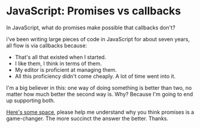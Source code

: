 # JavaScript: Promises vs callbacks
In JavaScript, what do promises make possible that callbacks don't?

i've been writing large pieces of code in JavaScript for about seven years, all flow is via callbacks because: 
* That's all that existed when I started.   
* I like them, I think in terms of them.   
* My editor is proficient at managing them. 
* All this proficiency didn't come cheaply. A lot of time went into it.

I'm a big believer in this: one way of doing something is better than two, no matter how much better the second way is. Why? Because I'm going to end up supporting both.

<a href="https://github.com/scripting/Scripting-News/issues/177">Here's some space</a>, please help me understand why you think promises is a game-changer. The more succinct the answer the better. Thanks.

